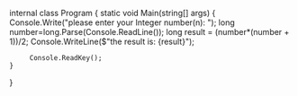  internal class Program
{
     static void Main(string[] args)
    {
        Console.Write("please enter your Integer number(n):  ");
         long number=long.Parse(Console.ReadLine());
         long result = (number*(number + 1))/2;
         Console.WriteLine($"the result is: {result}");

         Console.ReadKey();
    }
}